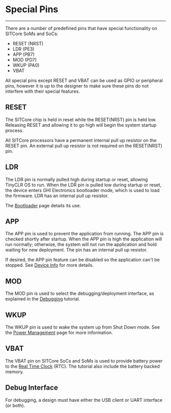 # Special Pins
---

There are a number of predefined pins that have special functionality on SITCore SoMs and SoCs: 
* RESET (NRST)
* LDR (PE3)
* APP (PB7)
* MOD (PD7)
* WKUP (PA0)
* VBAT

All special pins except RESET and VBAT can be used as GPIO or peripheral pins, however it is up to the designer to make sure these pins do not interfere with their special features.

## RESET

The SITCore chip is held in reset while the RESET(NRST) pin is held low. Releasing RESET and allowing it to go high will begin the system startup process.

All SITCore processors have a permanent internal pull up resistor on the RESET pin. An external pull up resistor is not required on the RESET(NRST) pin.

## LDR

The LDR pin is normally pulled high during startup or reset, allowing TinyCLR OS to run. When the LDR pin is pulled low during startup or reset, the device enters GHI Electronics bootloader mode, which is used to load the firmware. LDR has an internal pull up resistor.

The [Bootloader](bootloader.md) page details its use.

## APP

The APP pin is used to prevent the application from running. The APP pin is checked shortly after startup. When the APP pin is high the application will run normally; otherwise, the system will not run the application and hold waiting for new deployment. The pin has an internal pull up resistor.

If desired, the APP pin feature can be disabled so the application can't be stopped. See [Device Info](tutorials/device-info.md) for more details.

## MOD

The MOD pin is used to select the debugging/deployment interface, as explained in the [Debugging](tutorials/debugging.md) tutorial.

## WKUP

The WKUP pin is used to wake the system up from Shut Down mode. See the [Power Management](tutorials/power-management.md) page for more information.

## VBAT

The VBAT pin on SITCore SoCs and SoMs is used to provide battery power to the [Real Time Clock](tutorials/real-time-clock.md) (RTC). The tutorial also include the battery backed memory.

## Debug Interface

For debugging, a design must have either the USB client or UART interface (or both).
